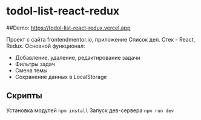 # todol-list-react-redux

##Demo: https://todol-list-react-redux.vercel.app

Проект с сайта frontendmentor.io, приложение Список дел. Стек - React, Redux. Основной функционал: 
 - Добавление, удаление, редактирование задачи
 - Фильтры задач
 - Смена темы
 - Сохранение данных в LocalStorage

## Скрипты

Установка модулей `npm install`
Запуск дев-сервера `npm run dev`
